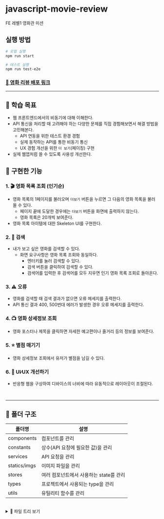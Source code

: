 # javascript-movie-review

FE 레벨1 영화관 미션

## 실행 방법

```bash
# 로컬 실행
npm run start

# 테스트 실행
npm run test-e2e
```

### [🔗 영화 리뷰 배포 링크](https://soi-ha.github.io/javascript-movie-review/)

---

## 📍 학습 목표

- 웹 프론트엔드에서의 비동기에 대해 이해한다.
- API 통신을 처리할 때 고려해야 하는 다양한 문제를 직접 경험해보면서 해결 방법을 고민해본다.
  - API 연동을 위한 테스트 환경 경험
  - 실제 동작하는 API를 통한 비동기 통신
  - UX 경험 개선을 위한 `더 보기`(페이징) 구현
- 실제 웹앱처럼 쓸 수 있도록 사용성 개선한다.

## 🎯 구현한 기능

### 1. 🎬 영화 목록 조회 (인기순)

- 영화 목록의 1페이지를 불러오며 `더보기` 버튼을 누르면 그 다음의 영화 목록을 불러 올 수 있다.
  - 페이지 끝에 도달한 경우에는 `더보기` 버튼을 화면에 출력하지 않는다.
  - 영화 목록은 20개씩 보여준다.
- 영화 목록 아이템에 대한 Skeleton UI를 구현한다.

### 2. 🔎 검색

- 내가 보고 싶은 영화를 검색할 수 있다.
  - 화면 요구사항은 영화 목록 조회와 동일하다.
    - 엔터키를 눌러 검색할 수 있다.
    - 검색 버튼을 클릭하여 검색할 수 있다.
    - 검색어를 입력한 후 검색어를 모두 지우면 인기 영화 목록 조회로 돌아온다.

### 3. ⚠️ 오류

- 영화를 검색할 때 검색 결과가 없으면 오류 메세지를 출력한다.
- API 통신 결과 400, 500번대 에러가 발생한 경우 오류 메세지를 출력한다.

### 4. 📺 영화 상세정보 조회

- 영화 포스터나 제목을 클릭하면 자세한 예고편이나 줄거리 등의 정보를 보여준다.

### 5. ⭐️ 별점 매기기

- 영화 상세정보 조회에서 유저가 별점을 남길 수 있다.

### 6. 📐 UI⁄UX 개선하기

- 반응형 웹을 구상하여 디바이스의 너비에 따라 유동적으로 레이아웃이 조절된다.

<br/>

---

## 📂 폴더 구조

| 폴더명       | 설명                                    |
| ------------ | --------------------------------------- |
| components   | 컴포넌트를 관리                         |
| constants    | 상수(API 요청에 필요한 값)을 관리       |
| services     | API 요청을 관리                         |
| statics/imgs | 이미지 파일을 관리                      |
| stores       | 여러 컴포넌트에서 사용하는 state를 관리 |
| types        | 프로젝트에서 사용되는 type을 관리       |
| utils        | 유틸리티 함수를 관리                    |

<br/>

<details>
<summary>📜 파일 트리 보기</summary>
<div markdown="1">

```bash
src
 ┣ components
 ┃ ┣ Header
 ┃ ┃ ┣ Header.css
 ┃ ┃ ┗ Header.ts
 ┃ ┣ LoadMoreButton
 ┃ ┃ ┣ LoadMoreButton.css
 ┃ ┃ ┗ LoadMoreButton.ts
 ┃ ┣ Main
 ┃ ┃ ┗ Main.ts
 ┃ ┣ Modal
 ┃ ┃ ┣ Modal.css
 ┃ ┃ ┗ Modal.ts
 ┃ ┣ MovieItem
 ┃ ┃ ┣ MovieItem.css
 ┃ ┃ ┣ MovieItem.ts
 ┃ ┃ ┗ SkeletonMovieItem.ts
 ┃ ┣ MovieList
 ┃ ┃ ┣ MovieList.css
 ┃ ┃ ┣ MovieList.ts
 ┃ ┃ ┗ SkeletonMovieList.ts
 ┃ ┣ SearchInput
 ┃ ┃ ┗ SearchInput.ts
 ┃ ┣ displayErrorMessage
 ┃ ┃ ┣ displayErrorMessage.css
 ┃ ┃ ┗ displayErrorMessage.ts
 ┃ ┗ App.ts
 ┣ constants
 ┃ ┗ requests.ts
 ┣ controller
 ┃ ┣ ModalController.ts
 ┃ ┣ StarRatingController.ts
 ┃ ┗ WebController.ts
 ┣ services
 ┃ ┣ LocalStorageService.ts
 ┃ ┣ MovieDetailService.ts
 ┃ ┗ MovieService.ts
 ┣ statics
 ┃ ┗ images
 ┃ ┃ ┣ close_button.png
 ┃ ┃ ┣ logo.png
 ┃ ┃ ┣ search_button.png
 ┃ ┃ ┣ star_empty.png
 ┃ ┃ ┗ star_filled.png
 ┣ stores
 ┃ ┗ movieStore.ts
 ┣ styles
 ┃ ┣ main.css
 ┃ ┗ reset.css
 ┣ types
 ┃ ┗ movie.d.ts
 ┣ utils
 ┃ ┣ fetchData.ts
 ┃ ┗ generateUrl.ts
 ┣ custom.d.ts
 ┗ index.js

```

</div>
</details>
